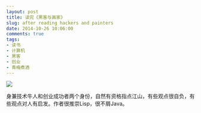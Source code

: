 ```yaml
---
layout: post
title: 读完《黑客与画家》
slug: after reading hackers and painters
date: 2014-10-26 10:06:00
comments: true
tags:
- 读书
- 计算机
- 黑客
- 创业
- 青梅煮酒
---
```


![](http://pic.yupoo.com/leninlee/E9VYTLb7/medish.jpg)

身兼技术牛人和创业成功者两个身份，自然有资格指点江山，有些观点很自负，有些观点对人有启发。作者很推崇Lisp，很不屑Java。
